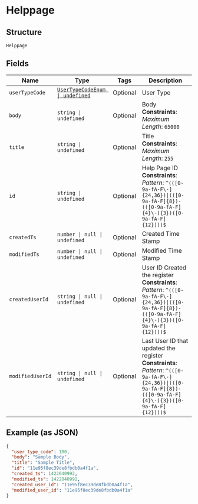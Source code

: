 
# Helppage

## Structure

`Helppage`

## Fields

| Name | Type | Tags | Description |
|  --- | --- | --- | --- |
| `userTypeCode` | [`UserTypeCodeEnum \| undefined`](../../doc/models/user-type-code-enum.md) | Optional | User Type |
| `body` | `string \| undefined` | Optional | Body<br>**Constraints**: *Maximum Length*: `65000` |
| `title` | `string \| undefined` | Optional | Title<br>**Constraints**: *Maximum Length*: `255` |
| `id` | `string \| undefined` | Optional | Help Page ID<br>**Constraints**: *Pattern*: `^(([0-9a-fA-F\-]{24,36})\|(([0-9a-fA-F]{8})-(([0-9a-fA-F]{4}\-){3})([0-9a-fA-F]{12})))$` |
| `createdTs` | `number \| null \| undefined` | Optional | Created Time Stamp |
| `modifiedTs` | `number \| null \| undefined` | Optional | Modified Time Stamp |
| `createdUserId` | `string \| null \| undefined` | Optional | User ID Created the register<br>**Constraints**: *Pattern*: `^(([0-9a-fA-F\-]{24,36})\|(([0-9a-fA-F]{8})-(([0-9a-fA-F]{4}\-){3})([0-9a-fA-F]{12})))$` |
| `modifiedUserId` | `string \| null \| undefined` | Optional | Last User ID that updated the register<br>**Constraints**: *Pattern*: `^(([0-9a-fA-F\-]{24,36})\|(([0-9a-fA-F]{8})-(([0-9a-fA-F]{4}\-){3})([0-9a-fA-F]{12})))$` |

## Example (as JSON)

```json
{
  "user_type_code": 100,
  "body": "Sample Body",
  "title": "Sample Title",
  "id": "11e95f8ec39de8fbdb0a4f1a",
  "created_ts": 1422040992,
  "modified_ts": 1422040992,
  "created_user_id": "11e95f8ec39de8fbdb0a4f1a",
  "modified_user_id": "11e95f8ec39de8fbdb0a4f1a"
}
```

